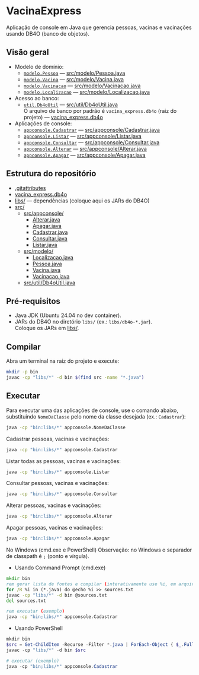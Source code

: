 # VacinaExpress

Aplicação de console em Java que gerencia pessoas, vacinas e vacinações usando DB4O (banco de objetos).

## Visão geral
- Modelo de domínio:
  - [`modelo.Pessoa`](src/modelo/Pessoa.java) — [src/modelo/Pessoa.java](src/modelo/Pessoa.java)
  - [`modelo.Vacina`](src/modelo/Vacina.java) — [src/modelo/Vacina.java](src/modelo/Vacina.java)
  - [`modelo.Vacinacao`](src/modelo/Vacinacao.java) — [src/modelo/Vacinacao.java](src/modelo/Vacinacao.java)
  - [`modelo.Localizacao`](src/modelo/Localizacao.java) — [src/modelo/Localizacao.java](src/modelo/Localizacao.java)
- Acesso ao banco:
  - [`util.Db4oUtil`](src/util/Db4oUtil.java) — [src/util/Db4oUtil.java](src/util/Db4oUtil.java)  
    O arquivo de banco por padrão é `vacina_express.db4o` (raiz do projeto) — [vacina_express.db4o](vacina_express.db4o)
- Aplicações de console:
  - [`appconsole.Cadastrar`](src/appconsole/Cadastrar.java) — [src/appconsole/Cadastrar.java](src/appconsole/Cadastrar.java)
  - [`appconsole.Listar`](src/appconsole/Listar.java) — [src/appconsole/Listar.java](src/appconsole/Listar.java)
  - [`appconsole.Consultar`](src/appconsole/Consultar.java) — [src/appconsole/Consultar.java](src/appconsole/Consultar.java)
  - [`appconsole.Alterar`](src/appconsole/Alterar.java) — [src/appconsole/Alterar.java](src/appconsole/Alterar.java)
  - [`appconsole.Apagar`](src/appconsole/Apagar.java) — [src/appconsole/Apagar.java](src/appconsole/Apagar.java)

## Estrutura do repositório
- [.gitattributes](.gitattributes)
- [vacina_express.db4o](vacina_express.db4o)
- [libs/](libs/) — dependências (coloque aqui os JARs do DB4O)
- [src/](src/)
  - [src/appconsole/](src/appconsole/)
    - [Alterar.java](src/appconsole/Alterar.java)
    - [Apagar.java](src/appconsole/Apagar.java)
    - [Cadastrar.java](src/appconsole/Cadastrar.java)
    - [Consultar.java](src/appconsole/Consultar.java)
    - [Listar.java](src/appconsole/Listar.java)
  - [src/modelo/](src/modelo/)
    - [Localizacao.java](src/modelo/Localizacao.java)
    - [Pessoa.java](src/modelo/Pessoa.java)
    - [Vacina.java](src/modelo/Vacina.java)
    - [Vacinacao.java](src/modelo/Vacinacao.java)
  - [src/util/Db4oUtil.java](src/util/Db4oUtil.java)

## Pré-requisitos
- Java JDK (Ubuntu 24.04 no dev container).
- JARs do DB4O no diretório `libs/` (ex.: `libs/db4o-*.jar`).  
  Coloque os JARs em [libs/](libs/).

## Compilar
Abra um terminal na raiz do projeto e execute:
```bash
mkdir -p bin
javac -cp "libs/*" -d bin $(find src -name "*.java")
```

## Executar
Para executar uma das aplicações de console, use o comando abaixo, substituindo `NomeDaClasse` pelo nome da classe desejada (ex.: `Cadastrar`):
```bash
java -cp "bin:libs/*" appconsole.NomeDaClasse
```
Cadastrar pessoas, vacinas e vacinações:
```bash
java -cp "bin:libs/*" appconsole.Cadastrar
```

Listar todas as pessoas, vacinas e vacinações:
```bash
java -cp "bin:libs/*" appconsole.Listar
```

Consultar pessoas, vacinas e vacinações:
```bash
java -cp "bin:libs/*" appconsole.Consultar
``` 

Alterar pessoas, vacinas e vacinações:
```bash
java -cp "bin:libs/*" appconsole.Alterar
``` 
Apagar pessoas, vacinas e vacinações:
```bash
java -cp "bin:libs/*" appconsole.Apagar
```

No Windows (cmd.exe e PowerShell)
Observação: no Windows o separador de classpath é `;` (ponto e vírgula).

- Usando Command Prompt (cmd.exe)
```cmd
mkdir bin
rem gerar lista de fontes e compilar (interativamente use %i, em arquivos .bat use %%i)
for /R %i in (*.java) do @echo %i >> sources.txt
javac -cp "libs/*" -d bin @sources.txt
del sources.txt

rem executar (exemplo)
java -cp "bin;libs/*" appconsole.Cadastrar
```

- Usando PowerShell
```powershell
mkdir bin
$src = Get-ChildItem -Recurse -Filter *.java | ForEach-Object { $_.FullName }
javac -cp "libs/*" -d bin $src

# executar (exemplo)
java -cp "bin;libs/*" appconsole.Cadastrar
```
